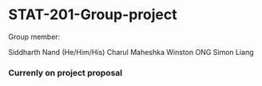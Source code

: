 # STAT-201-Group-project
Group member:

Siddharth Nand (He/Him/His)
Charul Maheshka
Winston ONG
Simon Liang

### **Currenly on project proposal**
